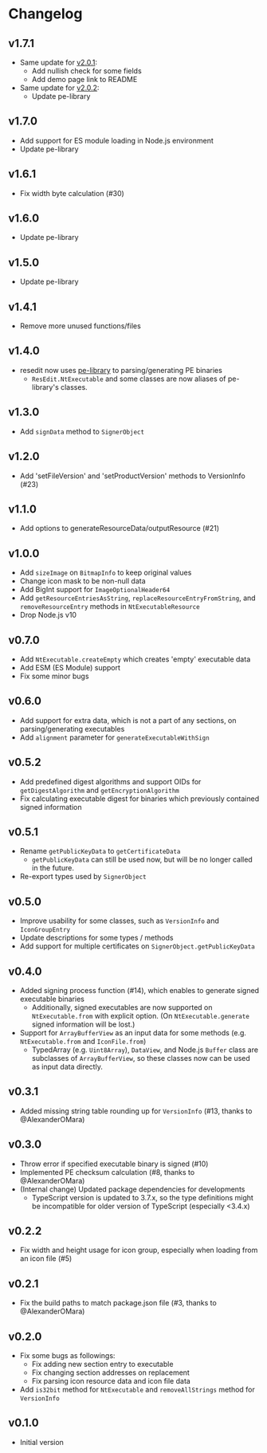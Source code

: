# Changelog

## v1.7.1

- Same update for [v2.0.1](https://github.com/jet2jet/resedit-js/releases/tag/v2.0.1):
  - Add nullish check for some fields
  - Add demo page link to README
- Same update for [v2.0.2](https://github.com/jet2jet/resedit-js/releases/tag/v2.0.2):
  - Update pe-library

## v1.7.0

- Add support for ES module loading in Node.js environment
- Update pe-library

## v1.6.1

- Fix width byte calculation (#30)

## v1.6.0

- Update pe-library

## v1.5.0

- Update pe-library

## v1.4.1

- Remove more unused functions/files

## v1.4.0

- resedit now uses [pe-library](https://www.npmjs.com/package/pe-library) to parsing/generating PE binaries
  - `ResEdit.NtExecutable` and some classes are now aliases of pe-library's classes.

## v1.3.0

- Add `signData` method to `SignerObject`

## v1.2.0

- Add 'setFileVersion' and 'setProductVersion' methods to VersionInfo (#23)

## v1.1.0

- Add options to generateResourceData/outputResource (#21)

## v1.0.0

- Add `sizeImage` on `BitmapInfo` to keep original values
- Change icon mask to be non-null data
- Add BigInt support for `ImageOptionalHeader64`
- Add `getResourceEntriesAsString`, `replaceResourceEntryFromString`, and `removeResourceEntry` methods in `NtExecutableResource`
- Drop Node.js v10

## v0.7.0

- Add `NtExecutable.createEmpty` which creates 'empty' executable data
- Add ESM (ES Module) support
- Fix some minor bugs

## v0.6.0

- Add support for extra data, which is not a part of any sections, on parsing/generating executables
- Add `alignment` parameter for `generateExecutableWithSign`

## v0.5.2

- Add predefined digest algorithms and support OIDs for `getDigestAlgorithm` and `getEncryptionAlgorithm`
- Fix calculating executable digest for binaries which previously contained signed information

## v0.5.1

- Rename `getPublicKeyData` to `getCertificateData`
  - `getPublicKeyData` can still be used now, but will be no longer called in the future.
- Re-export types used by `SignerObject`

## v0.5.0

- Improve usability for some classes, such as `VersionInfo` and `IconGroupEntry`
- Update descriptions for some types / methods
- Add support for multiple certificates on `SignerObject.getPublicKeyData`

## v0.4.0

- Added signing process function (#14), which enables to generate signed executable binaries
  - Additionally, signed executables are now supported on `NtExecutable.from` with explicit option. (On `NtExecutable.generate` signed information will be lost.)
- Support for `ArrayBufferView` as an input data for some methods (e.g. `NtExecutable.from` and `IconFile.from`)
  - TypedArray (e.g. `Uint8Array`), `DataView`, and Node.js `Buffer` class are subclasses of `ArrayBufferView`, so these classes now can be used as input data directly.

## v0.3.1

- Added missing string table rounding up for `VersionInfo` (#13, thanks to @AlexanderOMara)

## v0.3.0

- Throw error if specified executable binary is signed (#10)
- Implemented PE checksum calculation (#8, thanks to @AlexanderOMara)
- (Internal change) Updated package dependencies for developments
  - TypeScript version is updated to 3.7.x, so the type definitions might be incompatible for older version of TypeScript (especially <3.4.x)

## v0.2.2

- Fix width and height usage for icon group, especially when loading from an icon file (#5)

## v0.2.1

- Fix the build paths to match package.json file (#3, thanks to @AlexanderOMara)

## v0.2.0

- Fix some bugs as followings:
  - Fix adding new section entry to executable
  - Fix changing section addresses on replacement
  - Fix parsing icon resource data and icon file data
- Add `is32bit` method for `NtExecutable` and `removeAllStrings` method for `VersionInfo`

## v0.1.0

- Initial version

